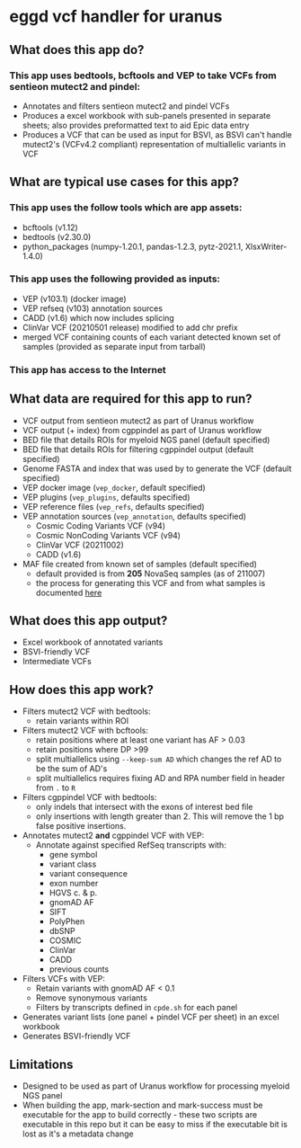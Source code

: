 # eggd vcf handler for uranus

## What does this app do?
### This app uses bedtools, bcftools and VEP to take VCFs from sentieon mutect2 and pindel:
- Annotates and filters sentieon mutect2 and pindel VCFs
- Produces a excel workbook with sub-panels presented in separate sheets; also provides preformatted text to aid Epic data entry
- Produces a VCF that can be used as input for BSVI, as BSVI can't handle mutect2's (VCFv4.2 compliant) representation of multiallelic variants in VCF

## What are typical use cases for this app?
### This app uses the follow tools which are app assets:
* bcftools (v1.12)
* bedtools (v2.30.0)
* python_packages (numpy-1.20.1, pandas-1.2.3, pytz-2021.1, XlsxWriter-1.4.0)

### This app uses the following provided as inputs:

* VEP (v103.1) (docker image)
* VEP refseq (v103) annotation sources
* CADD (v1.6) which now includes splicing
* ClinVar VCF (20210501 release) modified to add chr prefix
* merged VCF containing counts of each variant detected known set of samples (provided as separate input from tarball)
    

### This app has access to the Internet

## What data are required for this app to run?
- VCF output from sentieon mutect2 as part of Uranus workflow
- VCF output (+ index) from cgppindel as part of Uranus workflow
- BED file that details ROIs for myeloid NGS panel (default specified)
- BED file that details ROIs for filtering cgppindel output (default specified)
- Genome FASTA and index that was used by to generate the VCF (default specified)
- VEP docker image (`vep_docker`, default specified)
- VEP plugins (`vep_plugins`, defaults specified)
- VEP reference files (`vep_refs`, defaults specified)
- VEP annotation sources (`vep_annotation`, defaults specified)
    - Cosmic Coding Variants VCF (v94)
    - Cosmic NonCoding Variants VCF (v94)
    - ClinVar VCF (20211002)
    - CADD (v1.6)
- MAF file created from known set of samples (default specified)
    - default provided is from **205** NovaSeq samples (as of 211007)
    - the process for generating this VCF and from what samples is documented [here](https://cuhbioinformatics.atlassian.net/wiki/spaces/URA/pages/2415591443/Creation+of+Myeloid+NovaSeq+samples+MAF+file)

## What does this app output?
- Excel workbook of annotated variants
- BSVI-friendly VCF
- Intermediate VCFs

## How does this app work?
- Filters mutect2 VCF with bedtools:
    - retain variants within ROI
- Filters mutect2 VCF with bcftools:
    - retain positions where at least one variant has AF > 0.03
    - retain positions where DP >99
    - split multiallelics using `--keep-sum AD` which changes the ref AD to be the sum of AD's
    - split multiallelics requires fixing AD and RPA number field in header from `.` to `R`
- Filters cgppindel VCF with bedtools:
    - only indels that intersect with the exons of interest bed file 
    - only insertions with length greater than 2. This will remove the 1 bp false positive insertions.
- Annotates mutect2 **and** cgppindel VCF with VEP:
    - Annotate against specified RefSeq transcripts with:
        - gene symbol
        - variant class
        - variant consequence
        - exon number
        - HGVS c. & p.
        - gnomAD AF
        - SIFT
        - PolyPhen
        - dbSNP
        - COSMIC
        - ClinVar
        - CADD
        - previous counts
- Filters VCFs with VEP:
    - Retain variants with gnomAD AF < 0.1
    - Remove synonymous variants
    - Filters by transcripts defined in `cpde.sh` for each panel
- Generates variant lists (one panel + pindel VCF per sheet) in an excel workbook
- Generates BSVI-friendly VCF

## Limitations
- Designed to be used as part of Uranus workflow for processing myeloid NGS panel
- When building the app, mark-section and mark-success must be executable for the app to build correctly - these two scripts are executable in this repo but it can be easy to miss if the executable bit is lost as it's a metadata change
